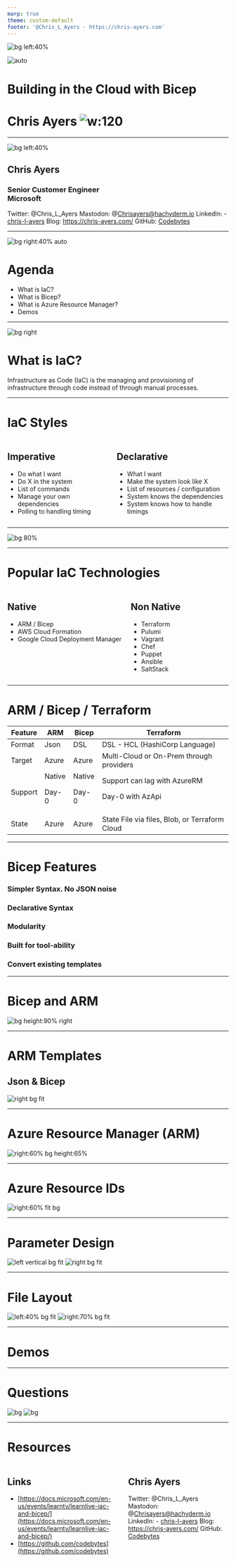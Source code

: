```yaml
---
marp: true
theme: custom-default
footer: '@Chris_L_Ayers - https://chris-ayers.com'
---
```


<!-- _footer: 'https://github.com/Codebytes/build-with-bicep' -->

![bg left:40%](./img/background.jpg)

![auto](./img/bicep-logo.png)
# Building in the Cloud with Bicep

# Chris Ayers ![w:120](img/portrait.png)

---

![bg left:40%](./img/portrait.png)

## Chris Ayers
### Senior Customer Engineer<br>Microsoft

<i class="fa-brands fa-twitter"></i> Twitter: @Chris\_L\_Ayers
<i class="fa-brands fa-mastodon"></i> Mastodon: @Chrisayers@hachyderm.io
<i class="fa-brands fa-linkedin"></i> LinkedIn: - [chris\-l\-ayers](https://linkedin.com/in/chris-l-ayers/)
<i class="fa fa-window-maximize"></i> Blog: [https://chris-ayers\.com/](https://chris-ayers.com/)
<i class="fa-brands fa-github"></i> GitHub: [Codebytes](https://github.com/codebytes)

---

![bg right:40% auto](./img/bicep-logo.png)

# Agenda
- What is IaC?
- What is Bicep?
- What is Azure Resource Manager? 
- Demos
---

![bg right](img/background.jpg)

# What is IaC?
Infrastructure as Code (IaC) is the managing and provisioning of infrastructure through code instead of through manual processes.

---

# IaC Styles

<div class="columns">
<div>

## Imperative

- Do what I want
- Do X in the system
- List of commands
- Manage your own dependencies
- Polling to handling timing

</div>
<div>

## Declarative

- What I want
- Make the system look like X
- List of resources / configuration
- System knows the dependencies
- System knows how to handle timings

</div>

</div>

---

![bg 80% ](./img/imp-vs-decl.png)

---

# Popular IaC Technologies


<div class="columns">
<div>

## Native

- ARM / Bicep
- AWS Cloud Formation
- Google Cloud Deployment Manager

</div>
<div>

## Non Native

- Terraform
- Pulumi
- Vagrant
- Chef
- Puppet
- Ansible
- SaltStack 
  
</div>
</div>


---

# ARM / Bicep / Terraform

Feature | ARM | Bicep | Terraform
---|---|---|---
Format | Json | DSL | DSL - HCL (HashiCorp Language) 
Target | Azure | Azure | Multi-Cloud or On-Prem through providers
Support | Native<p>Day-0 | Native<p>Day-0 | Support can lag with AzureRM<p> Day-0 with AzApi 
State | Azure | Azure | State File via files, Blob, or Terraform Cloud

---

# Bicep Features

### <i class="fa fa-code"></i> Simpler Syntax. No JSON noise
### <i class="fa fa-object-group"></i> Declarative Syntax
### <i class="fa fa-th-large"></i> Modularity
### <i class="fa fa-cogs"></i> Built for tool-ability
### <i class="fa fa-exchange"></i> Convert existing templates

___

# Bicep and ARM

![bg height:90% right](./img/bicep-arm.png)

---

# ARM Templates
## Json & Bicep

![right bg fit](./img/2-convert.png)

---

# Azure Resource Manager (ARM)

![right:60% bg height:65%](./img/2-hierarchy.png)

---

# Azure Resource IDs

![right:60% fit bg](./img/child-resource-id.png)

---

# Parameter Design

![left  vertical bg fit](./img/3-free-form-configuration.png)
![right bg fit](./img/3-configuration-map.png)

---

# File Layout

![left:40%  bg fit](./img/4-group-element-type.png)
![right:70% bg fit](./img/4-group-resource.png)

---

# Demos

---

# Questions

![bg](./img/background.jpg)
![bg](./img/owl.png)

---

# Resources 


<div class="columns">
<div>

## Links

- [https://docs.microsoft.com/en-us/events/learntv/learnlive-iac-and-bicep/](https://docs.microsoft.com/en-us/events/learntv/learnlive-iac-and-bicep/)
- [https://github.com/codebytes](https://github.com/codebytes)

</div>
<div>

## Chris Ayers 

<i class="fa-brands fa-twitter"></i> Twitter: @Chris\_L\_Ayers
<i class="fa-brands fa-mastodon"></i> Mastodon: @Chrisayers@hachyderm.io
<i class="fa-brands fa-linkedin"></i> LinkedIn: - [chris\-l\-ayers](https://linkedin.com/in/chris-l-ayers/)
<i class="fa fa-window-maximize"></i> Blog: [https://chris-ayers\.com/](https://chris-ayers.com/)
<i class="fa-brands fa-github"></i> GitHub: [Codebytes](https://github.com/codebytes)

</div>

</div>
